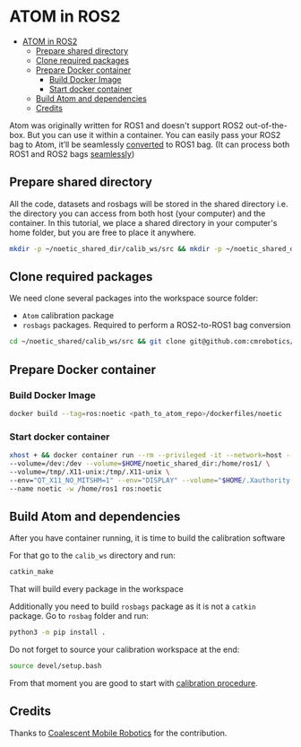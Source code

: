 # ATOM in ROS2

- [ATOM in ROS2](#atom-in-ros2)
  * [Prepare shared directory](#prepare-shared-directory)
  * [Clone required packages](#clone-required-packages)
  * [Prepare Docker container](#prepare-docker-container)
    + [Build Docker Image](#build-docker-image)
    + [Start docker container](#start-docker-container)
  * [Build Atom and dependencies](#build-atom-and-dependencies)
  + [Credits](#credits)

Atom was originally written for ROS1 and doesn't support ROS2 out-of-the-box. But you can use it within a container. You can easily pass your ROS2 bag to Atom, it’ll be seamlessly [converted](https://github.com/lardemua/atom/pull/718) to ROS1 bag. (It can process both ROS1 and ROS2 bags [seamlessly](https://github.com/lardemua/atom/pull/718))

## Prepare shared directory

All the code, datasets and rosbags will be stored in the shared directory i.e. the directory you can access from both host (your computer) and the container. In this tutorial, we place a shared directory in your computer's home folder, but you are free to place it anywhere.

```bash
mkdir -p ~/noetic_shared_dir/calib_ws/src && mkdir -p ~/noetic_shared_dir/datasets && mkdir -p ~/noetic_shared_dir/bagfiles
```

## Clone required packages

We need clone several packages into the workspace source folder:

- `Atom` calibration package
- `rosbags` packages. Required to perform a ROS2-to-ROS1 bag conversion

```bash
cd ~/noetic_shared/calib_ws/src && git clone git@github.com:cmrobotics/atom.git && git clone https://github.com/cmrobotics/rosbags.git
```


## Prepare Docker container

### Build Docker Image

```bash
docker build --tag=ros:noetic <path_to_atom_repo>/dockerfiles/noetic
```

### Start docker container

```bash
xhost + && docker container run --rm --privileged -it --network=host --ipc=host \
--volume=/dev:/dev --volume=$HOME/noetic_shared_dir:/home/ros1/ \
--volume=/tmp/.X11-unix:/tmp/.X11-unix \
--env="QT_X11_NO_MITSHM=1" --env="DISPLAY" --volume="$HOME/.Xauthority:/root/.Xauthority:rw" -u 1000 \
--name noetic -w /home/ros1 ros:noetic
```

## Build Atom and dependencies

After you have container running, it is time to build the calibration software

For that go to the `calib_ws` directory and run:

```bash
catkin_make
```

That will build every package in the workspace

Additionally you need to build `rosbags` package as it is not a `catkin` package. Go to `rosbag` folder and run:

```bash
python3 -m pip install .
```

Do not forget to source your calibration workspace at the end:

```bash
source devel/setup.bash
```

From that moment you are good to start with [calibration procedure](https://lardemua.github.io/atom_documentation/procedures/).

## Credits

Thanks to [Coalescent Mobile Robotics](https://github.com/cmrobotics) for the contribution.